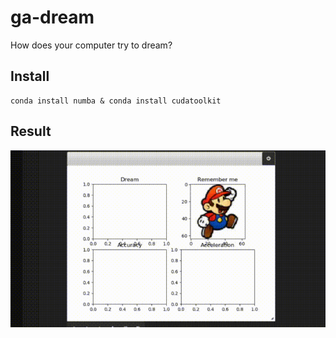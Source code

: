 # ga-dream
How does your computer try to dream?  

## Install  

```
conda install numba & conda install cudatoolkit
```

## Result

![Result](result.gif)